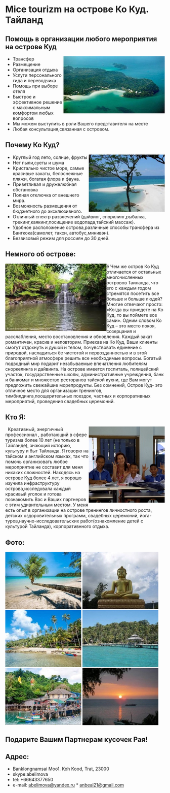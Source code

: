 # Mice tourizm на острове Ко Куд. Тайланд
## Помощь в организации любого мероприятия на острове Куд

<img align="right" src="pics/koh_kood_7.jpg"/>

* Трансфер
* Размещение
* Организация отдыха
* Услуги персонального гида и переводчика
* Помощь при выборе отеля
* Быстрое и эффективное решение с максимальным комфортом любых вопросов
* Мы можем выступить в роли Вашего представителя на месте
* Любая консультация,связанная с островом.


## Почему Ко Куд?

<img align="right" src="pics/kode.jpg"/>

* Круглый год лето, солнце, фрукты
* Нет пыли,суеты и шума
* Кристально чистое море, самые красивые закаты, белоснежные пляжи, богатая флора и фауна.
* Приветливая и дружелюбная обстановка
* Полная отключка от внешнего мира.
* Возможность размещения от бюджетного до эксклюзивного.
* Отличный спектр развлечений (дайвинг, снорклинг,рыбалка, трекинг,каякинг,посищение водопада,тайский массаж).
* Удобное расположение острова,различные способы трансфера из Бангкока(самолет, такси, автобус,минивэн).
* Безвизовый режим для россиян до 30 дней.

## Немного об острове:
ё
<img align="left" src="pics/koh_kood_6.jpg"/>
   Чем же остров Ко Куд
отличается от остальных
многочисленных  островов Таиланда, что
его с каждым  годом стремятся посетить
все больше и больше людей? Многие
отвечают просто: «Когда  вы приедете на
Ко Куд, то вы поймете все сами». Одним
словом Ко Куд – это место покоя, 
созерцания и расслабления, место
восстановления и обновления. Каждый
закат романтичен, красив и неповторим.
Приехав на Ко Куд, Ваши клиенты смогут
отдохнуть и душой и телом,
почувствовать единение с природой,
насладиться ёе чистотой и
первозданностью и в этой благоприятной атмосфере 
решить все необходимые вопросы. Богатый подводный мир
подарит незабываемые впечатления
любителям сноркелинга и дайвинга. На 
острове имеется госпиталь, полицейский
участок, государственные школы,
административные учреждения, банк и
банкомат и множество ресторанов
тайской кухни, где Вам могут предложить
свежайшие морепродукты. Без сомнений,
Остров Куд- это отличное место для
организации тренингов,
тимбилдинга,поощерительных поездок,
частных и корпоративных мероприятий,
проведения свадебных церемоний.


## Кто Я:
<img align="right" src="pics/ya.jpg"/>

   Креативный, энергичный профессионал , 
работающий в сфере туризма более 10 лет
(не только в Тайланде),
знающий историю, культуру и  быт Тайланда.
Я говорю на  тайском и
английском языках, так что помочь 
организовать любое мероприятие не
составит для меня никаких сложностей.  Находясь
на острове Куд более 4 лет, я хорошо изучила 
инфраструктуру острова,исследовала каждый
красивый уголок и готова познакомить
Вас и Ваших партнеров с этим удивительным
местом. У меня есть опыт в
организации на острове тренингов
личностного роста, детских
оздоровительных программ, свадебных
церемоний,
йога-туров,научно-исследовательских
работ(ознакомление детей с культурой
Тайланда), корпоративнного отдыха.

## Фото:
![kohkood](pics/kopa.jpg)
![kohkood](pics/kobu.jpg)
![kohkood](pics/koka1.jpg)
![kohkood](pics/kobe.jpg)
![kohkood](pics/kord.jpg)
![kohkood](pics/kosn.jpg)

## Подарите Вашим Партнерам кусочек Рая!

## Адрес:
* Banklongnamsai Moo1. Koh Kood, Trat, 23000
* skype:abelimova
* tel: +66643377650
* e-mail: abelimova@yandex.ru
* anbeal21@gmail.com






